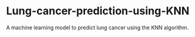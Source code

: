 # Lung-cancer-prediction-using-KNN
A machine learning model to predict lung cancer using the KNN algorithm.
